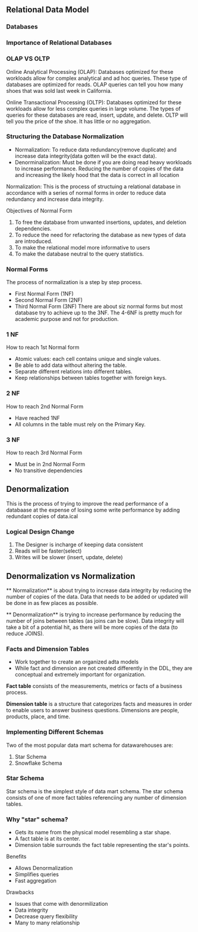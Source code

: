 ## Relational Data Model

### Databases

### Importance of Relational Databases

### OLAP VS OLTP
Online Analytical Processing (OLAP):
    Databases optimized for these workloads allow for complex analytical and ad hoc queries. These type of databases are optimized for reads. OLAP queries can tell you how many shoes that was sold last week in California.

Online Transactional Processing (OLTP):
    Databases optimized for these workloads allow for less complex queries in large volume. The types of queries for these databases are read, insert, update, and delete. OLTP will tell you the price of the shoe. It has little or no aggregation.

### Structuring the Database Normalization
-   Normalization: To reduce data redundancy(remove duplicate) and increase data integrity(data gotten will be the exact data).
-   Denorminalization: Must be done if you are doing read heavy workloads to increase performance. Reducing the number of copies of the data and increasing the likely hood that the data is correct in all location

Normalization: This is the process of structuing a relational database in accordance with a series of normal forms in order to reduce data redundancy and increase data integrity.

Objectives of Normal Form
1. To free the database from unwanted insertions, updates, and deletion dependencies.
2. To reduce the need for refactoring the database as new types of data are introduced.
3. To make the relational model more informative to users
4. To make the database neutral to the query statistics.

### Normal Forms
The process of normalization is a step by step process. 
-   First Normal Form (1NF)
-   Second Normal Form (2NF)
-   Third Normal Form (3NF)
There are about siz normal forms but most database try to achieve up to the 3NF. The 4-6NF is pretty much for academic purpose and not for production. 

### 1 NF
How to reach 1st Normal form
-   Atomic values: each cell contains unique and single values.
-   Be able to add data without altering the table.
-   Separate different relations into different tables.
-   Keep relationships between tables together with foreign keys.

### 2 NF
How to reach 2nd Normal Form
-   Have reached 1NF
-   All columns in the table must rely on the Primary Key.

### 3 NF
How to reach 3rd Normal Form
-   Must be in 2nd Normal Form
-   No transitive dependencies

## Denormalization
This is the process of trying to improve the read performance of a databaase at the expense of losing some write performance by adding redundant copies of data.ical

### Logical Design Change
1.  The Designer is incharge of keeping data consistent
2.  Reads will be faster(select)
3.  Writes will be slower (insert, update, delete)

## Denormalization vs Normalization
** Normalization** is about trying to increase data integrity by reducing the number of copies of the data. Data that needs to be added or updated will be done in as few places as possible.

** Denormalization** is trying to increase performance by reducing the number of joins between tables (as joins can be slow). Data integrity will take a bit of a potential hit, as there will be more copies of the data (to reduce JOINS).

### Facts and Dimension Tables
-   Work together to create an organized adta models
-   While fact and dimension are not created differently in the DDL, they are conceptual and extremely important for organization.

**Fact table** consists of the measurements, metrics or facts of a business process.

**Dimension table** is a structure that categorizes facts and measures in order to enable users to answer business questions. Dimensions are people, products, place, and time.

### Implementing Different Schemas
Two of the most popular data mart schema for datawarehouses are:
1.  Star Schema
2.  Snowflake Schema

### Star Schema
Star schema is the simplest style of data mart schema. The star schema consists of one of more fact tables referenciing any number of dimension tables.

### Why "star" schema?
-   Gets its name from the physical model resembling a star shape.
-   A fact table is at its center.
-   Dimension table surrounds the fact table representing the star's points.

Benefits  
-   Allows Denormalization
-   Simplifies queries
-   Fast aggregation

Drawbacks
-   Issues that come with denormilization
-   Data integrity
-   Decrease query flexibility
-   Many to many relationship